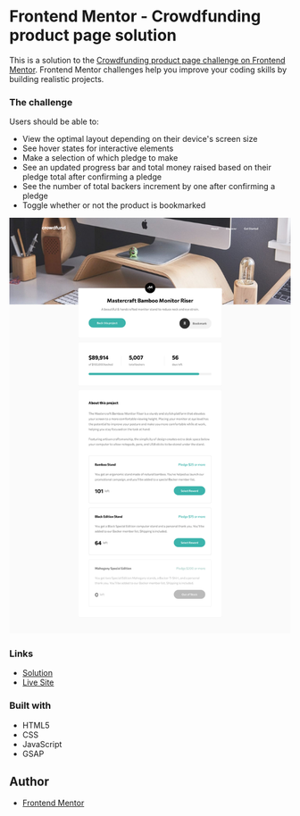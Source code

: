 # Frontend Mentor - Crowdfunding product page solution

This is a solution to the [Crowdfunding product page challenge on Frontend Mentor](https://www.frontendmentor.io/challenges/crowdfunding-product-page-7uvcZe7ZR). Frontend Mentor challenges help you improve your coding skills by building realistic projects. 

### The challenge

Users should be able to:

- View the optimal layout depending on their device's screen size
- See hover states for interactive elements
- Make a selection of which pledge to make
- See an updated progress bar and total money raised based on their pledge total after confirming a pledge
- See the number of total backers increment by one after confirming a pledge
- Toggle whether or not the product is bookmarked

![](./screenshot.jpg)

### Links

-  [Solution](https://your-solution-url.com)
-  [Live Site](https://your-live-site-url.com)

### Built with

- HTML5
- CSS
- JavaScript
- GSAP

## Author

- [Frontend Mentor](https://www.frontendmentor.io/profile/lspacka)
